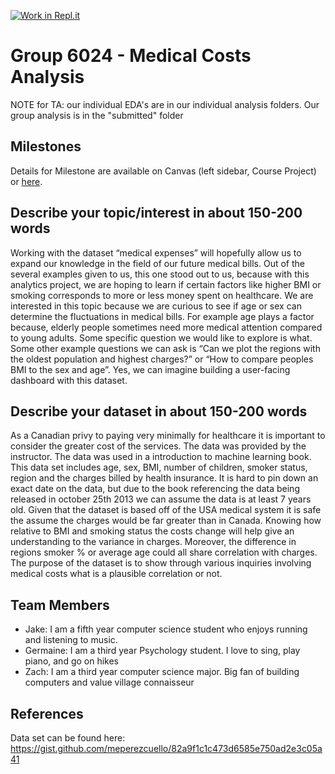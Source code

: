 [![Work in Repl.it](https://classroom.github.com/assets/work-in-replit-14baed9a392b3a25080506f3b7b6d57f295ec2978f6f33ec97e36a161684cbe9.svg)](https://classroom.github.com/online_ide?assignment_repo_id=313168&assignment_repo_type=GroupAssignmentRepo)
# Group 6024 - Medical Costs Analysis

NOTE for TA: our individual EDA's are in our individual analysis folders. Our group analysis is in the "submitted" folder

## Milestones

Details for Milestone are available on Canvas (left sidebar, Course Project) or [here](https://firas.moosvi.com/courses/data301/project/milestone01.html).

## Describe your topic/interest in about 150-200 words

Working with the dataset “medical expenses” will hopefully allow us to expand our knowledge in the field of our future medical bills. Out of the several examples given to us, this one stood out to us, because with this analytics project, we are hoping to learn if certain factors like higher BMI or smoking corresponds to more or less money spent on healthcare. We are interested in this topic because we are curious to see if age or sex can determine the fluctuations in medical bills. For example age plays a factor because, elderly people sometimes need more medical attention compared to young adults. Some specific question we would like to explore is what. Some other example questions we can ask is “Can we plot the regions with the oldest population and highest charges?” or “How to compare peoples BMI to the sex and age”. Yes, we can imagine building a user-facing dashboard with this dataset.

## Describe your dataset in about 150-200 words

As a Canadian privy to paying very minimally for healthcare it is important to consider the greater cost of the services. The data was provided by the instructor. The data was used in a introduction to machine learning book. This data set includes age, sex, BMI, number of children, smoker status, region and the charges billed by health insurance. It is hard to pin down an exact date on the data, but due to the book referencing the data being released in october 25th 2013 we can assume the data is at least 7 years old. Given that the dataset is based off of the USA medical system it is safe the assume the charges would be far greater than in Canada. Knowing how relative to BMI and smoking status the costs change will help give an understanding to the variance in charges. Moreover, the difference in regions smoker % or average age could all share correlation with charges. The purpose of the dataset is to show through various inquiries involving medical costs what is a plausible correlation or not.

## Team Members

- Jake: I am a fifth year computer science student who enjoys running and listening to music.
- Germaine: I am a third year Psychology student. I love to sing, play piano, and go on hikes 
- Zach: I am a third year computer science major. Big fan of building computers and value village connaisseur

## References

Data set can be found here:
https://gist.github.com/meperezcuello/82a9f1c1c473d6585e750ad2e3c05a41
